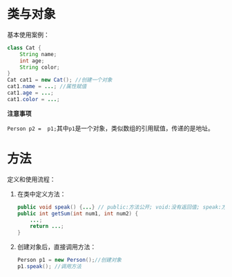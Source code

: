 # 类与对象

基本使用案例：

```java
class Cat {
    String name;
    int age;
    String color;
}
Cat cat1 = new Cat(); //创建一个对象
cat1.name = ...; //属性赋值
cat1.age = ...;
cat1.color = ...;
```

**注意事项**

`Person p2 =  p1;`其中`p1`是一个对象，类似数组的引用赋值，传递的是地址。

# 方法

定义和使用流程：

1. 在类中定义方法：

   ```java
   public void speak() {...} // public:方法公开; void:没有返回值; speak:方法名
   public int getSum(int num1, int num2) {
       ...;
       return ...;
   }
   ```

2. 创建对象后，直接调用方法：

   ```java
   Person p1 = new Person();//创建对象
   p1.speak(); //调用方法
   ```

   




